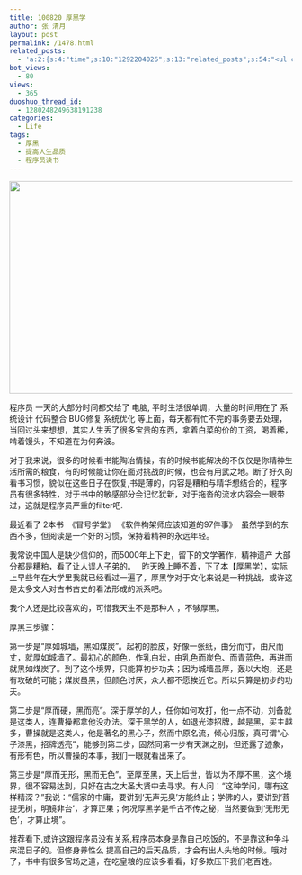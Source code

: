```yaml
---
title: 100820 厚黑学
author: 张 清月
layout: post
permalink: /1478.html
related_posts:
  - 'a:2:{s:4:"time";s:10:"1292204026";s:13:"related_posts";s:54:"<ul class="related_post"><li>No Related Post</li></ul>";}'
bot_views:
  - 80
views:
  - 365
duoshuo_thread_id:
  - 1280248249638191238
categories:
  - Life
tags:
  - 厚黑
  - 提高人生品质
  - 程序员读书
---
```

[<img class="aligncenter size-full wp-image-1485" title="hh" src="http://www.80aj.com/wp-content/uploads/2010/08/hh1.jpg" alt="" width="593" height="377" />][1]

程序员 一天的大部分时间都交给了 电脑, 平时生活很单调，大量的时间用在了 系统设计 代码整合 BUG修复 系统优化 等上面，每天都有忙不完的事务要去处理，当回过头来想想，其实人生丢了很多宝贵的东西，拿着白菜的价的工资，喝着稀，啃着馒头，不知道在为何奔波。

对于我来说，很多的时候看书能陶冶情操，有的时候书能解决的不仅仅是你精神生活所需的粮食，有的时候能让你在面对挑战的时候，也会有用武之地。断了好久的看书习惯，貌似在这些日子在恢复,书是薄的，内容是糟粕与精华想结合的，程序员有很多特性，对于书中的敏感部分会记忆犹新，对于拖沓的流水内容会一眼带过，这就是程序员严重的filter吧.

最近看了 2本书  《冒号学堂》 《软件构架师应该知道的97件事》  虽然学到的东西不多，但阅读是一个好的习惯，保持着精神的永远年轻。

我常说中国人是缺少信仰的，而5000年上下史，留下的文学著作，精神遗产 大部分都是糟粕，看了让人误人子弟的。   昨天晚上睡不着，下了本【厚黑学】，实际上早些年在大学里我就已经看过一遍了，厚黑学对于文化来说是一种挑战，或许这是太多文人对古书古史的看法形成的派系吧。

我个人还是比较喜欢的，可惜我天生不是那种人 ，不够厚黑。

厚黑三步骤：

第一步是“厚如城墙，黑如煤炭”。起初的脸皮，好像一张纸，由分而寸，由尺而丈，就厚如城墙了。最初心的颜色，作乳白状，由乳色而炭色、而青蓝色，再进而就黑如煤炭了。到了这个境界，只能算初步功夫；因为城墙虽厚，轰以大炮，还是有攻破的可能；煤炭虽黑，但颜色讨厌，众人都不愿挨近它。所以只算是初步的功夫。

第二步是“厚而硬，黑而亮”。深于厚学的人，任你如何攻打，他一点不动，刘备就是这类人，连曹操都拿他没办法。深于黑学的人，如退光漆招牌，越是黑，买主越多，曹操就是这类人，他是著名的黑心子，然而中原名流，倾心归服，真可谓“心子漆黑，招牌透亮”，能够到第二步，固然同第一步有天渊之别，但还露了迹象，有形有色，所以曹操的本事，我们一眼就看出来了。

第三步是“厚而无形，黑而无色”。至厚至黑，天上后世，皆以为不厚不黑，这个境界，很不容易达到，只好在古之大圣大贤中去寻求。有人问：“这种学问，哪有这样精深？”我说：“儒家的中庸，要讲到‘无声无臭’方能终止；学佛的人，要讲到‘菩提无树，明镜非台’，才算正果；何况厚黑学是千古不传之秘，当然要做到‘无形无色’，才算止境”。

推荐看下,或许这跟程序员没有关系,程序员本身是靠自己吃饭的，不是靠这种争斗来混日子的。但修身养性么 提高自己的后天品质，才会有出人头地的时候。哦对了，书中有很多官场之道，在吃皇粮的应该多看看，好多欺压下我们老百姓。

 [1]: http://www.80aj.com/wp-content/uploads/2010/08/hh1.jpg